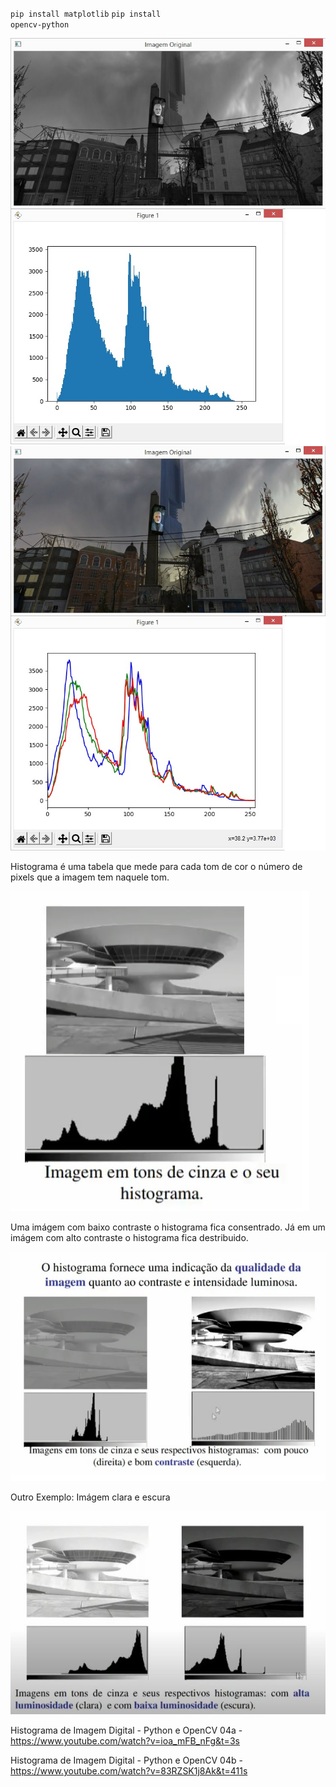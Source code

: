 <code>pip install matplotlib</code>
<code>pip install opencv-python</code>

<img src=".assets/img1.jpg">
<img src=".assets/img2.jpg">

Histograma é uma tabela que mede para cada tom de cor o número de pixels que a imagem tem naquele tom.

<img src=".assets/histograma.jpg">

Uma imágem com baixo contraste o histograma fica consentrado. Já em um imágem com alto contraste o histograma fica destribuido.

<img src=".assets/contraste.jpg">

Outro Exemplo: Imágem clara e escura

<img src=".assets/claraescura.JPG">

Histograma de Imagem Digital - Python e OpenCV 04a - https://www.youtube.com/watch?v=ioa_mFB_nFg&t=3s

Histograma de Imagem Digital - Python e OpenCV 04b - https://www.youtube.com/watch?v=83RZSK1j8Ak&t=411s
